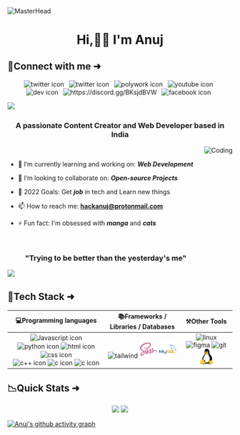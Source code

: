 ![MasterHead](https://qph.fs.quoracdn.net/main-qimg-fa7b4bdc3b2f73e749e5c2c646d4ae13)

<!-- <h1 align="center">Hi <img src="https://raw.githubusercontent.com/MartinHeinz/MartinHeinz/master/wave.gif" width="1px">, I'm Anuj</h1> -->

<h1 align="center">Hi,👋🏻 I'm Anuj</h1>
<!-- Social Media ICons -->

## **🔗Connect with me ➜**

<div align="center">
  <img align="center" src="https://img.icons8.com/stickers/100/000000/twitter.png" alt="twitter icon" height="40" width="40" />&ensp;
  <img align="center" src="https://img.icons8.com/stickers/100/000000/linkedin.png" alt="twitter icon" height="40" width="40" />&ensp;
  <img align="center" src="https://res.cloudinary.com/exom/image/upload/v1645256228/icons/polywork-removebg-preview_tttifn.png" alt ="polywork icon" height="35" width="33" />&ensp;
  <img align="center" src="https://img.icons8.com/stickers/100/000000/youtube-squared.png" alt="youtube icon" height="40" width="40" />&ensp;
  <img align="center" src="https://d2fltix0v2e0sb.cloudfront.net/dev-rainbow.png" alt="dev icon" height="32" width="32" />&ensp;
  <img align="center" src="https://raw.githubusercontent.com/rahuldkjain/github-profile-readme-generator/master/src/images/icons/Social/discord.svg" alt="https://discord.gg/BKsjdBVW" height="60" width="40" />&ensp;
  <img align="center" src="https://img.icons8.com/stickers/100/000000/facebook.png" alt="facebook icon" height="40" width="40" />&ensp;
</div>

![](https://i.imgur.com/waxVImv.png)

<h3 align="center">A passionate <strong>Content Creator</strong> and <strong>Web Developer</strong> based in India</h3>
<img align="right" alt="Coding" height="250" src="https://c.tenor.com/tHGomflMSuIAAAAd/cat-computer.gif">
<br />

- 🌱 I’m currently learning and working on: **_Web Development_**

- 👯 I’m looking to collaborate on: **_Open-source Projects_**

- 🥅 2022 Goals: Get **_job_** in tech and Learn new things

- 📫 How to reach me: **hackanuj@protonmail.com**

- ⚡ Fun fact: I'm obsessed with **_manga_** and **_cats_**

<br />
<h3 align="center"><strong>"Trying to be better than the yesterday's me"</strong></h3>

![](https://i.imgur.com/waxVImv.png)

<!-- ## **💻Programming Languages ➜**

<div align="center">
  <img align="center" src="https://img.icons8.com/color/50/000000/javascript--v1.png" alt="Javascript icon" height="45" width="45" />&ensp;
  <img align="center" src="https://img.icons8.com/dusk/50/000000/python.png" alt="python icon" height="40" width="40" />&ensp;
  <img align="center" src="https://img.icons8.com/color/50/000000/html-5--v1.png" alt="html icon" height="43" width="42" />&ensp;
  <img align="center" src="https://img.icons8.com/color/50/000000/css3.png" alt="css icon" height="43" width="42" />&ensp;
  <img align="center" src="https://img.icons8.com/color/50/000000/c-plus-plus-logo.png" alt="c++ icon" height="42" width="42" />&ensp;
  <img align="center" src="https://img.icons8.com/color/50/000000/c-programming.png" alt="c icon" height="42" width="42" />&ensp;
  <img align="center" src="https://img.icons8.com/nolan/64/markdown.png" alt="c icon" height="53" width="45" />&ensp;
</div>

## **📚Frameworks / Libraries / Database ➜**

<div align="center">
  <img src="https://img.icons8.com/color/96/000000/bootstrap.png" alt="bootstrap" width="40" height="40"/>&ensp;
  <img src="https://www.vectorlogo.zone/logos/tailwindcss/tailwindcss-icon.svg" alt="tailwind" width="40" height="40"/>&ensp;
  <img src="https://raw.githubusercontent.com/devicons/devicon/master/icons/sass/sass-original.svg" alt="sass" width="40" height="40"/>&ensp;
  <img src="https://raw.githubusercontent.com/devicons/devicon/master/icons/mysql/mysql-original-wordmark.svg" alt="mysql" width="40" height="40"/>>&ensp;
</div>

## **⚒️Other Tools ➜**

<div align="center">
  <img src="https://img.icons8.com/nolan/96/visual-studio.png" alt="linux" width="40" height="40"/>&ensp;
  <img src="https://www.vectorlogo.zone/logos/figma/figma-icon.svg" alt="figma" width="38" height="38"/>&ensp;
  <img src="https://www.vectorlogo.zone/logos/git-scm/git-scm-icon.svg" alt="git" width="38" height="38"/>&ensp;
  <img src="https://raw.githubusercontent.com/devicons/devicon/master/icons/linux/linux-original.svg" alt="linux" width="37" height="37"/>&ensp;
  <img src="https://img.icons8.com/dusk/128/000000/canva-app.png" alt="canva" width="40" height="40"/>&ensp;
</div> -->

## **📑Tech Stack ➜**

<div align="center">

|                                                                                                                                                                                                                                                                                                                                                                                                                                                           **💻Programming languages**                                                                                                                                                                                                                                                                                                                                                                                                                                                           |                                                                                                                                                                                                         **📚Frameworks / Libraries / Databases**                                                                                                                                                                                                          |                                                                                                                                                                                                                                                       **⚒️Other Tools**                                                                                                                                                                                                                                                       |
| :---------------------------------------------------------------------------------------------------------------------------------------------------------------------------------------------------------------------------------------------------------------------------------------------------------------------------------------------------------------------------------------------------------------------------------------------------------------------------------------------------------------------------------------------------------------------------------------------------------------------------------------------------------------------------------------------------------------------------------------------------------------------------------------------------------------------------------------------------------------------------------------------------------------------------------------------: | :-------------------------------------------------------------------------------------------------------------------------------------------------------------------------------------------------------------------------------------------------------------------------------------------------------------------------------------------------------------------------------------------------------------------------------------------------------: | :---------------------------------------------------------------------------------------------------------------------------------------------------------------------------------------------------------------------------------------------------------------------------------------------------------------------------------------------------------------------------------------------------------------------------------------------------------------------------------------------------------------------------: |
| <!--Column 1 Start--> <img align="center" src="https://img.icons8.com/color/50/000000/javascript--v1.png" alt="Javascript icon" height="45" width="45" /> <img align="center" src="https://img.icons8.com/dusk/50/000000/python.png" alt="python icon" height="40" width="40" /> <img align="center" src="https://img.icons8.com/color/50/000000/html-5--v1.png" alt="html icon" height="43" width="42" /> <img align="center" src="https://img.icons8.com/color/50/000000/css3.png" alt="css icon" height="43" width="42" /> <!--Line Break--><br/><img align="center" src="https://img.icons8.com/color/50/000000/c-plus-plus-logo.png" alt="c++ icon" height="42" width="42" /> <img align="center" src="https://img.icons8.com/color/50/000000/c-programming.png" alt="c icon" height="42" width="42" /> <img align="center" src="https://img.icons8.com/nolan/64/markdown.png" alt="c icon" height="53" width="45" /> <!--Column 1 Ends--> | <!--Column 2 Starts--> <img src="https://www.vectorlogo.zone/logos/tailwindcss/tailwindcss-icon.svg" alt="tailwind" width="40" height="40"/> <img src="https://raw.githubusercontent.com/devicons/devicon/master/icons/sass/sass-original.svg" alt="sass" width="40" height="40"/> <img src="https://raw.githubusercontent.com/devicons/devicon/master/icons/mysql/mysql-original-wordmark.svg" alt="mysql" width="40" height="40"/> <!--Column 2 Ends--> | <!--Column 3 Starts--> <img src="https://img.icons8.com/nolan/96/visual-studio.png" alt="linux" width="40" height="40"/> <img src="https://www.vectorlogo.zone/logos/figma/figma-icon.svg" alt="figma" width="38" height="38"/> <img src="https://www.vectorlogo.zone/logos/git-scm/git-scm-icon.svg" alt="git" width="38" height="38"/> <img src="https://raw.githubusercontent.com/devicons/devicon/master/icons/linux/linux-original.svg" alt="linux" width="37" height="37"/> <!--Line Break--><br/> <!--Column 3 Ends--> |

</div>

## **📉Quick Stats ➜**

<div align="center">
  <img width="49%" src="https://github-readme-stats.vercel.app/api?username=hacksanuj&show_icons=true&theme=jolly" />
  <img width="49%" src="https://github-readme-streak-stats.herokuapp.com?user=hacksanuj&theme=jolly&date_format=j%20M%5B%20Y%5D" />
</div>

[![Anuj's github activity graph](https://activity-graph.herokuapp.com/graph?username=hacksanuj&bg_color=ffcfe9&color=000000&line=f26ed5&point=fdf7f7&area=true&hide_border=true)](https://github.com/ashutosh00710/github-readme-activity-graph)

<!-- Canva Logo
<img src="https://img.icons8.com/dusk/128/000000/canva-app.png" alt="canva" width="40" height="40"/> -->
